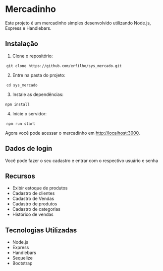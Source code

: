 # Mercadinho

Este projeto é um mercadinho simples desenvolvido utilizando Node.js, Express e Handlebars.

## Instalação

1. Clone o repositório:

​
`git clone https://github.com/erfilho/sys_mercado.git`
​

2. Entre na pasta do projeto:

​
`cd sys_mercado`
​

3. Instale as dependências:

​`npm install`
​

4. Inicie o servidor:

​
`npm run start`
​

Agora você pode acessar o mercadinho em [http://localhost:3000](http://localhost:3000).

## Dados de login
Você pode fazer o seu cadastro e entrar com o respectivo usuário e senha 

## Recursos

- Exibir estoque de produtos
- Cadastro de clientes
- Cadastro de Vendas
- Cadastro de produtos
- Cadastro de categorias
- Histórico de vendas

## Tecnologias Utilizadas

- Node.js
- Express
- Handlebars
- Sequelize
- Bootstrap
